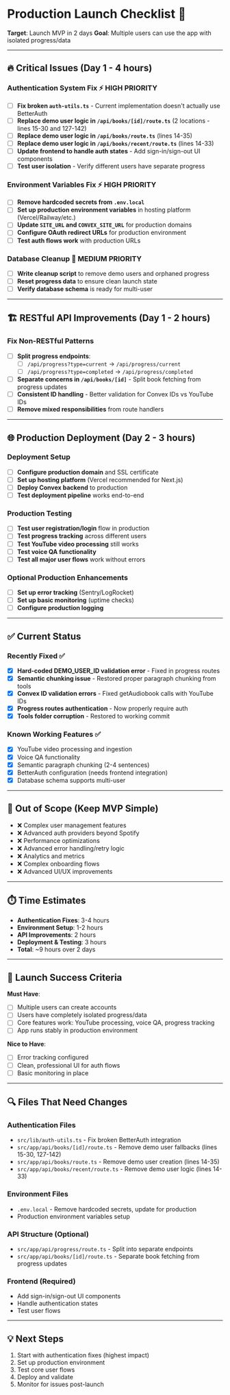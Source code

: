 # Production Launch Checklist 🚀

**Target**: Launch MVP in 2 days
**Goal**: Multiple users can use the app with isolated progress/data

---

## **🔥 Critical Issues (Day 1 - 4 hours)**

### Authentication System Fix ⚡ **HIGH PRIORITY**
- [ ] **Fix broken `auth-utils.ts`** - Current implementation doesn't actually use BetterAuth
- [ ] **Replace demo user logic in `/api/books/[id]/route.ts`** (2 locations - lines 15-30 and 127-142)
- [ ] **Replace demo user logic in `/api/books/route.ts`** (lines 14-35)
- [ ] **Replace demo user logic in `/api/books/recent/route.ts`** (lines 14-33)
- [ ] **Update frontend to handle auth states** - Add sign-in/sign-out UI components
- [ ] **Test user isolation** - Verify different users have separate progress

### Environment Variables Fix ⚡ **HIGH PRIORITY**
- [ ] **Remove hardcoded secrets from `.env.local`**
- [ ] **Set up production environment variables** in hosting platform (Vercel/Railway/etc.)
- [ ] **Update `SITE_URL` and `CONVEX_SITE_URL`** for production domains
- [ ] **Configure OAuth redirect URLs** for production environment
- [ ] **Test auth flows work** with production URLs

### Database Cleanup 🧹 **MEDIUM PRIORITY**
- [ ] **Write cleanup script** to remove demo users and orphaned progress
- [ ] **Reset progress data** to ensure clean launch state
- [ ] **Verify database schema** is ready for multi-user

---

## **🏗️ RESTful API Improvements (Day 1 - 2 hours)**

### Fix Non-RESTful Patterns
- [ ] **Split progress endpoints**: 
  - [ ] `/api/progress?type=current` → `/api/progress/current`
  - [ ] `/api/progress?type=completed` → `/api/progress/completed`
- [ ] **Separate concerns in `/api/books/[id]`** - Split book fetching from progress updates
- [ ] **Consistent ID handling** - Better validation for Convex IDs vs YouTube IDs
- [ ] **Remove mixed responsibilities** from route handlers

---

## **🌐 Production Deployment (Day 2 - 3 hours)**

### Deployment Setup
- [ ] **Configure production domain** and SSL certificate
- [ ] **Set up hosting platform** (Vercel recommended for Next.js)
- [ ] **Deploy Convex backend** to production
- [ ] **Test deployment pipeline** works end-to-end

### Production Testing
- [ ] **Test user registration/login** flow in production
- [ ] **Test progress tracking** across different users
- [ ] **Test YouTube video processing** still works
- [ ] **Test voice QA functionality** 
- [ ] **Test all major user flows** work without errors

### Optional Production Enhancements
- [ ] **Set up error tracking** (Sentry/LogRocket)
- [ ] **Set up basic monitoring** (uptime checks)
- [ ] **Configure production logging**

---

## **✅ Current Status**

### Recently Fixed ✅
- [x] **Hard-coded DEMO_USER_ID validation error** - Fixed in progress routes
- [x] **Semantic chunking issue** - Restored proper paragraph chunking from tools
- [x] **Convex ID validation errors** - Fixed getAudiobook calls with YouTube IDs
- [x] **Progress routes authentication** - Now properly require auth
- [x] **Tools folder corruption** - Restored to working commit

### Known Working Features ✅
- [x] YouTube video processing and ingestion
- [x] Voice QA functionality  
- [x] Semantic paragraph chunking (2-4 sentences)
- [x] BetterAuth configuration (needs frontend integration)
- [x] Database schema supports multi-user

---

## **🚫 Out of Scope (Keep MVP Simple)**

- ❌ Complex user management features
- ❌ Advanced auth providers beyond Spotify
- ❌ Performance optimizations
- ❌ Advanced error handling/retry logic
- ❌ Analytics and metrics
- ❌ Complex onboarding flows
- ❌ Advanced UI/UX improvements

---

## **⏱️ Time Estimates**
- **Authentication Fixes**: 3-4 hours
- **Environment Setup**: 1-2 hours  
- **API Improvements**: 2 hours
- **Deployment & Testing**: 3 hours
- **Total**: ~9 hours over 2 days

---

## **🎯 Launch Success Criteria**

**Must Have**:
- [ ] Multiple users can create accounts
- [ ] Users have completely isolated progress/data
- [ ] Core features work: YouTube processing, voice QA, progress tracking
- [ ] App runs stably in production environment

**Nice to Have**:
- [ ] Error tracking configured
- [ ] Clean, professional UI for auth flows
- [ ] Basic monitoring in place

---

## **🔍 Files That Need Changes**

### Authentication Files
- `src/lib/auth-utils.ts` - Fix broken BetterAuth integration
- `src/app/api/books/[id]/route.ts` - Remove demo user fallbacks (lines 15-30, 127-142)
- `src/app/api/books/route.ts` - Remove demo user creation (lines 14-35)  
- `src/app/api/books/recent/route.ts` - Remove demo user logic (lines 14-33)

### Environment Files
- `.env.local` - Remove hardcoded secrets, update for production
- Production environment variables setup

### API Structure (Optional)
- `src/app/api/progress/route.ts` - Split into separate endpoints
- `src/app/api/books/[id]/route.ts` - Separate book fetching from progress updates

### Frontend (Required)
- Add sign-in/sign-out UI components
- Handle authentication states
- Test user flows

---

## **💡 Next Steps**
1. Start with authentication fixes (highest impact)
2. Set up production environment 
3. Test core user flows
4. Deploy and validate
5. Monitor for issues post-launch